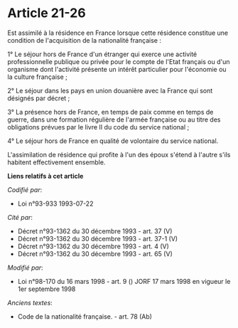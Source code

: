 # Article 21-26

Est assimilé à la résidence en France lorsque cette résidence constitue une condition de l'acquisition de la nationalité
française :

1° Le séjour hors de France d'un étranger qui exerce une activité professionnelle publique ou privée pour le compte de l'Etat
français ou d'un organisme dont l'activité présente un intérêt particulier pour l'économie ou la culture française ;

2° Le séjour dans les pays en union douanière avec la France qui sont désignés par décret ;

3° La présence hors de France, en temps de paix comme en temps de guerre, dans une formation régulière de l'armée française
ou au titre des obligations prévues par le livre II du code du service national ;

4° Le séjour hors de France en qualité de volontaire du service national.

L'assimilation de résidence qui profite à l'un des époux s'étend à l'autre s'ils habitent effectivement ensemble.

**Liens relatifs à cet article**

_Codifié par_:

  - Loi n°93-933 1993-07-22

_Cité par_:

  - Décret n°93-1362 du 30 décembre 1993 - art. 37 (V)
  - Décret n°93-1362 du 30 décembre 1993 - art. 37-1 (V)
  - Décret n°93-1362 du 30 décembre 1993 - art. 4 (V)
  - Décret n°93-1362 du 30 décembre 1993 - art. 65 (V)

_Modifié par_:

  - Loi n°98-170 du 16 mars 1998 - art. 9 () JORF 17 mars 1998 en vigueur le 1er septembre 1998

_Anciens textes_:

  - Code de la nationalité française. - art. 78 (Ab)
